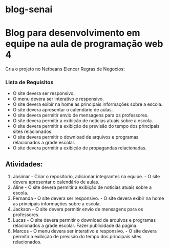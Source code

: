 # blog-senai
<h1>Blog para desenvolvimento em equipe na aula de programação web 4</h1>

Cria o projeto no Netbeans
Elencar Regras de Negocios:

<h3>Lista de Requisitos</h3>
<ul>
<li>
O site devera ser responsivo.
</li>
<li>
O menu devera ser interativo e responsivo.
</li>
<li>
O site devera exibir na home as principais informações sobre a escola.
</li>
<li>
O site devera apresentar o calendário de aulas.
</li>
<li>
O site devera permitir envio de mensagens para os professores.
</li>
<li>
O site devera permitir a exibição de noticias atuais sobre a escola.
</li>
<li>
O site devera permitir a exibição de previsão do tempo dos principais sites relacionados.
</li>
<li>
O site devera permitir o download de arquivos e programas relacionados a grade escolar.
</li>
<li>
O site devera permitir a exibição de propagandas relacionadas.
</li>
</ul>

<h2>Atividades:</h2>
<ol>
<li>
Josimar - Criar o repositorio, adicionar integrantes na equipe. - O site devera apresentar o calendário de aulas.
</li>
<li>
Aline - O site devera permitir a exibição de noticias atuais sobre a escola.
</li>
<li>
Fernanda - O site devera ser responsivo. - O site devera exibir na home as principais informações sobre a escola.
</li>
<li>
Jackson - O site devera permitir envio de mensagens para os professores.
</li>
<li>
Lucas - O site devera permitir o download de arquivos e programas relacionados a grade escolar. Fazer publicidade da página.
</li>
<li>
Marcos - O menu devera ser interativo e responsivo. - O site devera permitir a exibição de previsão do tempo dos principais sites relacionados.
</li>
</ol>

